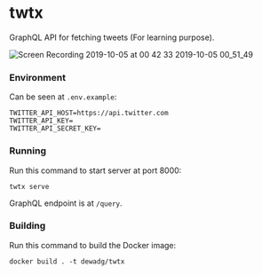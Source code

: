 # twtx

GraphQL API for fetching tweets (For learning purpose).

![Screen Recording 2019-10-05 at 00 42 33 2019-10-05 00_51_49](https://user-images.githubusercontent.com/3234011/66228978-ff465780-e70a-11e9-99ef-5b6209391e94.gif)


### Environment

Can be seen at `.env.example`:

```
TWITTER_API_HOST=https://api.twitter.com
TWITTER_API_KEY=
TWITTER_API_SECRET_KEY=
```

### Running

Run this command to start server at port 8000:

```
twtx serve
```

GraphQL endpoint is at `/query`.

### Building

Run this command to build the Docker image:

```
docker build . -t dewadg/twtx
```
